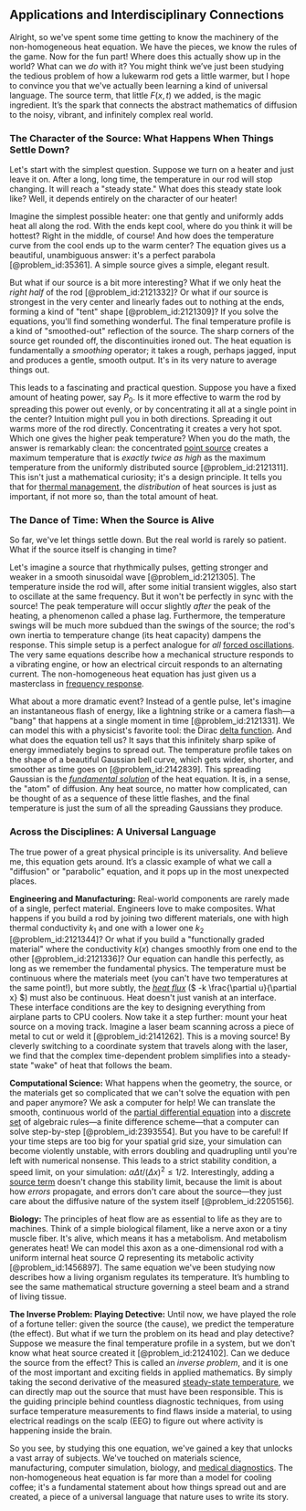 ## Applications and Interdisciplinary Connections

Alright, so we've spent some time getting to know the machinery of the non-homogeneous heat equation. We have the pieces, we know the rules of the game. Now for the fun part! Where does this actually show up in the world? What can we *do* with it? You might think we’ve just been studying the tedious problem of how a lukewarm rod gets a little warmer, but I hope to convince you that we've actually been learning a kind of universal language. The source term, that little $F(x,t)$ we added, is the magic ingredient. It’s the spark that connects the abstract mathematics of diffusion to the noisy, vibrant, and infinitely complex real world.

### The Character of the Source: What Happens When Things Settle Down?

Let's start with the simplest question. Suppose we turn on a heater and just leave it on. After a long, long time, the temperature in our rod will stop changing. It will reach a "steady state." What does this steady state look like? Well, it depends entirely on the character of our heater!

Imagine the simplest possible heater: one that gently and uniformly adds heat all along the rod. With the ends kept cool, where do you think it will be hottest? Right in the middle, of course! And how does the temperature curve from the cool ends up to the warm center? The equation gives us a beautiful, unambiguous answer: it's a perfect parabola [@problem_id:35361]. A simple source gives a simple, elegant result.

But what if our source is a bit more interesting? What if we only heat the *right half* of the rod [@problem_id:2121332]? Or what if our source is strongest in the very center and linearly fades out to nothing at the ends, forming a kind of "tent" shape [@problem_id:2121309]? If you solve the equations, you'll find something wonderful. The final temperature profile is a kind of "smoothed-out" reflection of the source. The sharp corners of the source get rounded off, the discontinuities ironed out. The heat equation is fundamentally a *smoothing* operator; it takes a rough, perhaps jagged, input and produces a gentle, smooth output. It's in its very nature to average things out.

This leads to a fascinating and practical question. Suppose you have a fixed amount of heating power, say $P_0$. Is it more effective to warm the rod by spreading this power out evenly, or by concentrating it all at a single point in the center? Intuition might pull you in both directions. Spreading it out warms more of the rod directly. Concentrating it creates a very hot spot. Which one gives the higher peak temperature? When you do the math, the answer is remarkably clean: the concentrated [point source](@article_id:196204) creates a maximum temperature that is *exactly twice as high* as the maximum temperature from the uniformly distributed source [@problem_id:2121311]. This isn't just a mathematical curiosity; it's a design principle. It tells you that for [thermal management](@article_id:145548), the *distribution* of heat sources is just as important, if not more so, than the total amount of heat.

### The Dance of Time: When the Source is Alive

So far, we've let things settle down. But the real world is rarely so patient. What if the source itself is changing in time?

Let's imagine a source that rhythmically pulses, getting stronger and weaker in a smooth sinusoidal wave [@problem_id:2121305]. The temperature inside the rod will, after some initial transient wiggles, also start to oscillate at the same frequency. But it won't be perfectly in sync with the source! The peak temperature will occur slightly *after* the peak of the heating, a phenomenon called a phase lag. Furthermore, the temperature swings will be much more subdued than the swings of the source; the rod's own inertia to temperature change (its heat capacity) dampens the response. This simple setup is a perfect analogue for *all* [forced oscillations](@article_id:169348). The very same equations describe how a mechanical structure responds to a vibrating engine, or how an electrical circuit responds to an alternating current. The non-homogeneous heat equation has just given us a masterclass in [frequency response](@article_id:182655).

What about a more dramatic event? Instead of a gentle pulse, let's imagine an instantaneous flash of energy, like a lightning strike or a camera flash—a "bang" that happens at a single moment in time [@problem_id:2121331]. We can model this with a physicist's favorite tool: the Dirac [delta function](@article_id:272935). And what does the equation tell us? It says that this infinitely sharp spike of energy immediately begins to spread out. The temperature profile takes on the shape of a beautiful Gaussian bell curve, which gets wider, shorter, and smoother as time goes on [@problem_id:2142839]. This spreading Gaussian is the *[fundamental solution](@article_id:175422)* of the heat equation. It is, in a sense, the "atom" of diffusion. Any heat source, no matter how complicated, can be thought of as a sequence of these little flashes, and the final temperature is just the sum of all the spreading Gaussians they produce.

### Across the Disciplines: A Universal Language

The true power of a great physical principle is its universality. And believe me, this equation gets around. It’s a classic example of what we call a "diffusion" or "parabolic" equation, and it pops up in the most unexpected places.

**Engineering and Manufacturing:** Real-world components are rarely made of a single, perfect material. Engineers love to make composites. What happens if you build a rod by joining two different materials, one with high thermal conductivity $k_1$ and one with a lower one $k_2$ [@problem_id:2121344]? Or what if you build a "functionally graded material" where the conductivity $k(x)$ changes smoothly from one end to the other [@problem_id:2121336]? Our equation can handle this perfectly, as long as we remember the fundamental physics. The temperature must be continuous where the materials meet (you can't have two temperatures at the same point!), but more subtly, the *[heat flux](@article_id:137977)* ($ -k \frac{\partial u}{\partial x} $) must also be continuous. Heat doesn't just vanish at an interface. These interface conditions are the key to designing everything from airplane parts to CPU coolers. Now take it a step further: mount your heat source on a moving track. Imagine a laser beam scanning across a piece of metal to cut or weld it [@problem_id:2141262]. This is a moving source! By cleverly switching to a coordinate system that travels along with the laser, we find that the complex time-dependent problem simplifies into a steady-state "wake" of heat that follows the beam.

**Computational Science:** What happens when the geometry, the source, or the materials get so complicated that we can't solve the equation with pen and paper anymore? We ask a computer for help! We can translate the smooth, continuous world of the [partial differential equation](@article_id:140838) into a [discrete set](@article_id:145529) of algebraic rules—a finite difference scheme—that a computer can solve step-by-step [@problem_id:2393554]. But you have to be careful! If your time steps are too big for your spatial grid size, your simulation can become violently unstable, with errors doubling and quadrupling until you're left with numerical nonsense. This leads to a strict stability condition, a speed limit, on your simulation: $\alpha \Delta t / (\Delta x)^2 \le 1/2$. Interestingly, adding a [source term](@article_id:268617) doesn't change this stability limit, because the limit is about how *errors* propagate, and errors don't care about the source—they just care about the diffusive nature of the system itself [@problem_id:2205156].

**Biology:** The principles of heat flow are as essential to life as they are to machines. Think of a simple biological filament, like a nerve axon or a tiny muscle fiber. It's alive, which means it has a metabolism. And metabolism generates heat! We can model this axon as a one-dimensional rod with a uniform internal heat source $Q$ representing its metabolic activity [@problem_id:1456897]. The same equation we've been studying now describes how a living organism regulates its temperature. It’s humbling to see the same mathematical structure governing a steel beam and a strand of living tissue.

**The Inverse Problem: Playing Detective:** Until now, we have played the role of a fortune teller: given the source (the cause), we predict the temperature (the effect). But what if we turn the problem on its head and play detective? Suppose we measure the final temperature profile in a system, but we don't know what heat source created it [@problem_id:2124102]. Can we deduce the source from the effect? This is called an *inverse problem*, and it is one of the most important and exciting fields in applied mathematics. By simply taking the second derivative of the measured [steady-state temperature](@article_id:136281), we can directly map out the source that must have been responsible. This is the guiding principle behind countless diagnostic techniques, from using surface temperature measurements to find flaws inside a material, to using electrical readings on the scalp (EEG) to figure out where activity is happening inside the brain.

So you see, by studying this one equation, we've gained a key that unlocks a vast array of subjects. We've touched on materials science, manufacturing, computer simulation, biology, and [medical diagnostics](@article_id:260103). The non-homogeneous heat equation is far more than a model for cooling coffee; it's a fundamental statement about how things spread out and are created, a piece of a universal language that nature uses to write its story.